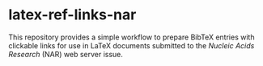 # latex-ref-links-nar
This repository provides a simple workflow to prepare BibTeX entries with clickable links for use in LaTeX documents submitted to the *Nucleic Acids Research* (NAR) web server issue.
